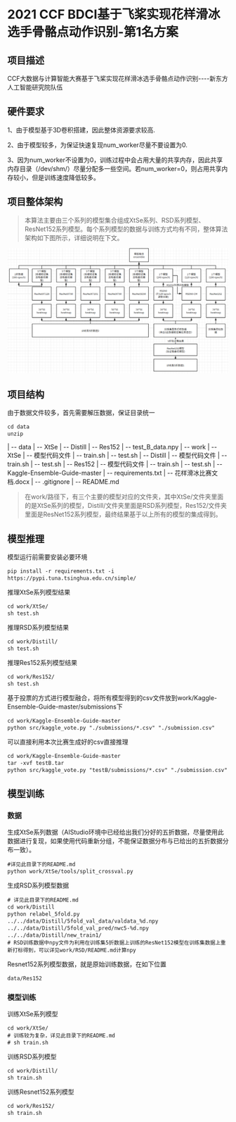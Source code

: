 # 2021 CCF BDCI基于飞桨实现花样滑冰选手骨骼点动作识别-第1名方案
> 
## 项目描述
CCF大数据与计算智能大赛基于飞桨实现花样滑冰选手骨骼点动作识别----新东方人工智能研究院队伍

## 硬件要求
1、由于模型基于3D卷积搭建，因此整体资源要求较高.

2、由于模型较多，为保证快速复现num_worker尽量不要设置为0.

3、因为num_worker不设置为0，训练过程中会占用大量的共享内存，因此共享内存目录（/dev/shm/）尽量分配多一些空间。若num_worker=0，则占用共享内存较小，但是训练速度降低较多。

## 项目整体架构
> 本算法主要由三个系列的模型集合组成XtSe系列、RSD系列模型、ResNet152系列模型。每个系列模型的数据与训练方式均有不同，整体算法架构如下图所示，详细说明在下文。

![avatar](1.png)

## 项目结构
由于数据文件较多，首先需要解压数据，保证目录统一
```
cd data
unzip 
```

| -- data
    | -- XtSe
    | -- Distill
    | -- Res152
    | -- test_B_data.npy
| -- work
    | -- XtSe
        | -- 模型代码文件
        | -- train.sh
        | -- test.sh
    | -- Distill
        | -- 模型代码文件
        | -- train.sh
        | -- test.sh
    | -- Res152
        | -- 模型代码文件
        | -- train.sh
        | -- test.sh
    | -- Kaggle-Ensemble-Guide-master
| -- requirements.txt
| -- 花样滑冰比赛文档.docx
| -- .gitignore
| -- README.md


> 在work/路径下，有三个主要的模型对应的文件夹，其中XtSe/文件夹里面的是XtSe系列的模型，Distill/文件夹里面是RSD系列模型，Res152/文件夹里面是ResNet152系列模型，最终结果基于以上所有的模型的集成得到。


## 模型推理
模型运行前需要安装必要环境
```
pip install -r requirements.txt -i https://pypi.tuna.tsinghua.edu.cn/simple/ 
```

推理XtSe系列模型结果
```
cd work/XtSe/
sh test.sh
```
推理RSD系列模型结果
```
cd work/Distill/
sh test.sh
```
推理Res152系列模型结果
```
cd work/Res152/
sh test.sh
```

基于投票的方式进行模型融合，将所有模型得到的csv文件放到work/Kaggle-Ensemble-Guide-master/submissions下
```
cd work/Kaggle-Ensemble-Guide-master
python src/kaggle_vote.py "./submissions/*.csv" "./submission.csv"
```

可以直接利用本次比赛生成好的csv直接推理
```
cd work/Kaggle-Ensemble-Guide-master
tar -xvf testB.tar
python src/kaggle_vote.py "testB/submissions/*.csv" "./submission.csv"
```


## 模型训练
### 数据
生成XtSe系列数据（AIStudio环境中已经给出我们分好的五折数据，尽量使用此数据进行复现，如果使用代码重新分组，不能保证数据分布与已给出的五折数据分布一致）。
```
#详见此目录下的README.md
python work/XtSe/tools/split_crossval.py
```
生成RSD系列模型数据
```
# 详见此目录下的README.md
cd work/Distill
python relabel_5fold.py ../../data/Distill/5fold_val_data/valdata_%d.npy ../../data/Distill/5fold_val_pred/nwc5-%d.npy ../../data/Distill/new_train1/
# RSD训练数据中npy文件为利用在训练集5折数据上训练的ResNet152模型在训练集数据上重新打标得到，可以详见work/RSD/README.md计算npy
```

Resnet152系列模型数据，就是原始训练数据，在如下位置
```
data/Res152
```

### 模型训练
训练XtSe系列模型
```
cd work/XtSe/
# 训练较为复杂，详见此目录下的README.md
# sh train.sh
```
训练RSD系列模型
```
cd work/Distill/
sh train.sh
```
训练Resnet152系列模型
```
cd work/Res152/
sh train.sh
```



